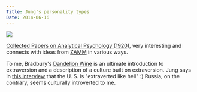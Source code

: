 ```yaml
---
Title: Jung's personality types
Date: 2014-06-16
--- 
```


![](http://davtyan.org/blog-images/jung.png)

[Collected Papers on Analytical Psychology (1920)](https://archive.org/details/collectedpaperso00junguoft), very interesting and connects with ideas from [ZAMM](http://en.wikipedia.org/wiki/Zen_and_the_Art_of_Motorcycle_Maintenance) in various ways.

To me, Bradbury's [Dandelion Wine](http://en.wikipedia.org/wiki/Dandelion_Wine) is an ultimate introduction to extraversion and a description of a culture built on extraversion. Jung says in [this interview](https://www.youtube.com/watch?v=0aoDdAIIRTw) that the U. S. is "extraverted like hell" :) Russia, on the contrary, seems culturally introverted to me. 
